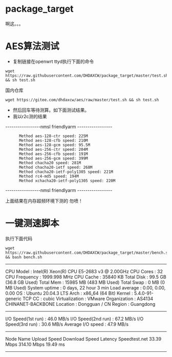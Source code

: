 # package_target
啊这。。。
# AES算法测试
- 复制链接在openwrt ttyd执行下面的命令
``` 
wget https://raw.githubusercontent.com/DHDAXCW/package_target/master/test.sh && sh test.sh
```
国内仓库 
```
wget https://gitee.com/dhdaxcw/aes/raw/master/test.sh && sh test.sh
```
- 然后回车等待测算。如下面测试结果。
- 我以r2c测的结果

-----------------nmsl friendlyarm -----------------
          
          Method aes-128-ctr speed: 225M          
          Method aes-128-cfb speed: 210M         
          Method aes-128-gcm speed: 95.5M          
          Method aes-256-ctr speed: 204M          
          Method aes-256-cfb speed: 191M        
          Method aes-256-gcm speed: 399M         
          Method chacha20 speed: 281M         
          Method chacha20-ietf speed: 268M          
          Method chacha20-ietf-poly1305 speed: 221M          
          Method rc4-md5 speed: 194M          
          Method xchacha20-ietf-poly1305 speed: 220M
-----------------nmsl friendlyarm -----------------

上面结果在内存超频环境下测的 勿喷！

# 一键测速脚本
执行下面代码
```
wget https://raw.githubusercontent.com/DHDAXCW/package_target/master/bench.sh && bash bench.sh
```
----------------------------------------------------------------------

 CPU Model             : Intel(R) Xeon(R) CPU E5-2683 v3 @ 2.00GHz
 CPU Cores             : 32
 CPU Frequency         : 1999.998 MHz
 CPU Cache             : 35840 KB
 Total Disk            : 99.5 GB (36.8 GB Used)
 Total Mem             : 15985 MB (483 MB Used)
 Total Swap            : 0 MB (0 MB Used)
 System uptime         : 0 days, 22 hour 3 min
 Load average          : 0.00, 0.00, 0.00
 OS                    : Ubuntu 20.04.3 LTS
 Arch                  : x86_64 (64 Bit)
 Kernel                : 5.4.0-91-generic
 TCP CC                : cubic
 Virtualization        : VMware
 Organization          : AS4134 CHINANET-BACKBONE
 Location              : Dongguan / CN
 Region                : Guangdong
 
----------------------------------------------------------------------

 I/O Speed(1st run)    : 46.0 MB/s
 I/O Speed(2nd run)    : 67.2 MB/s
 I/O Speed(3rd run)    : 30.6 MB/s
 Average I/O speed     : 47.9 MB/s
 
----------------------------------------------------------------------
 Node Name        Upload Speed      Download Speed      Latency
 Speedtest.net    33.39 Mbps        314.10 Mbps         19.49 ms
 
----------------------------------------------------------------------

